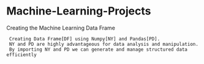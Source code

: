 # Machine-Learning-Projects

Creating the Machine Learning Data Frame

     Creating Data Frame[DF] using Numpy[NY] and Pandas[PD]. 
     NY and PD are highly advantageous for data analysis and manipulation. 
     By importing NY and PD we can generate and manage structured data efficiently
